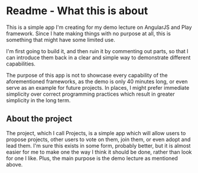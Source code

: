 Readme - What this is about
================================

This is a simple app I'm creating for my demo lecture on AngularJS and Play framework.
Since I hate making things with no purpose at all, this is something that might have some limited use.

I'm first going to build it, and then ruin it by commenting out parts, so that I can
introduce them back in a clear and simple way to demonstrate different capabilities.

The purpose of this app is not to showcase every capability of the aforementioned frameworks,
as the demo is only 40 minutes long, or even serve as an example for future projects.
In places, I might prefer immediate simplicity over correct programming practices which result in greater simplicity in the long term.

About the project
-------------------------

The project, which I call Projects, is a simple app which will allow users to propose projects,
other users to vote on them, join them, or even adopt and lead them.
I'm sure this exists in some form, probably better,  but it is almost easier for me to make one the way I think it should
be done, rather than look for one I like. Plus, the main purpose is the demo lecture as mentioned above.